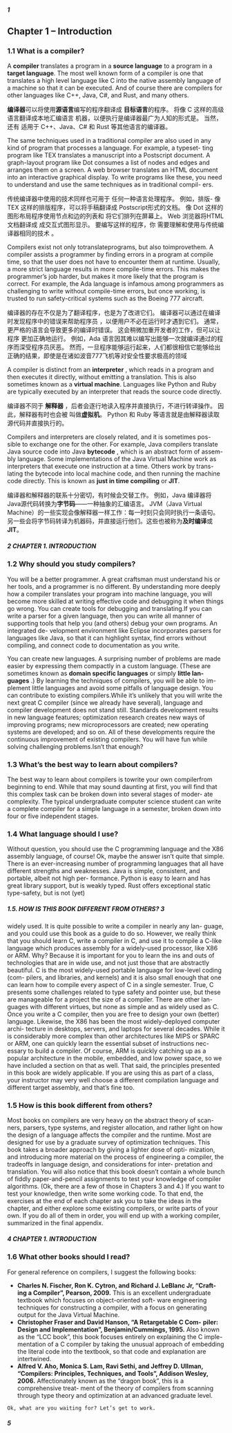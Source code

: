 ##### 1

## Chapter 1 – Introduction

### 1.1 What is a compiler?

A **compiler** translates a program in a **source language** to a program in
a **target language**. The most well known form of a compiler is one that
translates a high level language like C into the native assembly language
of a machine so that it can be executed. And of course there are compilers
for other languages like C++, Java, C#, and Rust, and many others.

**编译器**可以将使用**源语言**编写的程序翻译成
**目标语言**的程序。 
将像 C 这样的高级语言翻译成本地汇编语言
机器，以便执行是编译器最广为人知的形式是。 当然，还有
适用于 C++、Java、C# 和 Rust 等其他语言的编译器。

The same techniques used in a traditional compiler are also used in
any kind of program that processes a language. For example, a typeset-
ting program like TEX translates a manuscript into a Postscript document.
A graph-layout program like Dot consumes a list of nodes and edges and
arranges them on a screen. A web browser translates an HTML document
into an interactive graphical display. To write programs like these, you
need to understand and use the same techniques as in traditional compil-
ers.

传统编译器中使用的技术同样也可用于
任何一种语言处理程序。 例如，排版-
像 TEX 这样的排版程序，可以将手稿翻译成 Postscript形式的文档。
像 Dot 这样的图形布局程序使用节点和边的列表和
将它们排列在屏幕上。 Web 浏览器将HTML 文档翻译成
成交互式图形显示。 要编写这样的程序，你
需要理解和使用与传统编译器相同的技术
。

Compilers exist not only totranslateprograms, but also toimprovethem.
A compiler assists a programmer by finding errors in a program at compile
time, so that the user does not have to encounter them at runtime. Usually,
a more strict language results in more compile-time errors. This makes the
programmer’s job harder, but makes it more likely that the program is
correct. For example, the Ada language is infamous among programmers
as challenging to write without compile-time errors, but once working, is
trusted to run safety-critical systems such as the Boeing 777 aircraft.

编译器的存在不仅是为了翻译程序，也是为了改进它们。
编译器可以通过在编译时发现程序中的错误来帮助程序员
，以便用户不必在运行时才遇到它们。 通常，
更严格的语言会导致更多的编译时错误。 这会稍微加重开发者的工作，但可以让程序
更加正确地运行。 例如，Ada 语言因其难以编写出能够一次就编译通过的程序而深受程序员厌恶。
然而，一旦程序能够运行起来，人们都很相信它能够给出正确的结果，即使是在诸如波音777飞机等对安全性要求极高的领域

A compiler is distinct from an **interpreter** , which reads in a program
and then executes it directly, without emitting a translation. This is also
sometimes known as a **virtual machine**. Languages like Python and Ruby
are typically executed by an interpreter that reads the source code directly.

编译器不同于 **解释器** ，后者会逐行地读入程序并直接执行，不进行转译操作。 因此，解释器有时也会被
叫做**虚拟机**。 Python 和 Ruby 等语言就是由解释器读取源代码并直接执行的。


Compilers and interpreters are closely related, and it is sometimes pos-
sible to exchange one for the other. For example, Java compilers translate
Java source code into Java **bytecode** , which is an abstract form of assem-
bly language. Some implementations of the Java Virtual Machine work as
interpreters that execute one instruction at a time. Others work by trans-
lating the bytecode into local machine code, and then running the machine
code directly. This is known as **just in time compiling** or **JIT**.

编译器和解释器的联系十分密切，有时候会交替工作。 例如，Java 编译器将Java源代码转换为**字节码**——一种抽象的汇编语言。 JVM（Java Virtual Machine）的一些实现会像解释器一样工作：每一时刻只会同时执行一条语句。另一些会将字节码转译为机器码，并直接运行他们。这些也被称为**及时编译**或**JIT**。

##### 2 CHAPTER 1. INTRODUCTION

### 1.2 Why should you study compilers?

You will be a better programmer. A great craftsman must understand his
or her tools, and a programmer is no different. By understanding more
deeply how a compiler translates your program into machine language,
you will become more skilled at writing effective code and debugging it
when things go wrong.
You can create tools for debugging and translating.If you can write a parser
for a given language, then you can write all manner of supporting tools
that help you (and others) debug your own programs. An integrated de-
velopment environment like Eclipse incorporates parsers for languages
like Java, so that it can highlight syntax, find errors without compiling,
and connect code to documentation as you write.


You can create new languages. A surprising number of problems are
made easier by expressing them compactly in a custom language. (These
are sometimes known as **domain specific languages** or simply **little lan-
guages** .) By learning the techniques of compilers, you will be able to im-
plement little languages and avoid some pitfalls of language design.
You can contribute to existing compilers.While it’s unlikely that you will
write the next great C compiler (since we already have several), language
and compiler development does not stand still. Standards development
results in new language features; optimization research creates new ways
of improving programs; new microprocessors are created; new operating
systems are developed; and so on. All of these developments require the
continuous improvement of existing compilers.
You will have fun while solving challenging problems.Isn’t that enough?

### 1.3 What’s the best way to learn about compilers?

The best way to learn about compilers is towrite your own compilerfrom
beginning to end. While that may sound daunting at first, you will find
that this complex task can be broken down into several stages of moder-
ate complexity. The typical undergraduate computer science student can
write a complete compiler for a simple language in a semester, broken
down into four or five independent stages.

### 1.4 What language should I use?

Without question, you should use the C programming language and the
X86 assembly language, of course!
Ok, maybe the answer isn’t quite that simple. There is an ever-increasing
number of programming languages that all have different strengths and
weaknesses. Java is simple, consistent, and portable, albeit not high per-
formance. Python is easy to learn and has great library support, but is
weakly typed. Rust offers exceptional static type-safety, but is not (yet)


##### 1.5. HOW IS THIS BOOK DIFFERENT FROM OTHERS? 3

widely used. It is quite possible to write a compiler in nearly any lan-
guage, and you could use this book as a guide to do so.
However, we really think that you should learn C, write a compiler in
C, and use it to compile a C-like language which produces assembly for a
widely-used processor, like X86 or ARM. Why? Because it is important for
you to learn the ins and outs of technologies that are in wide use, and not
just those that are abstractly beautiful.
C is the most widely-used portable language for low-level coding (com-
pilers, and libraries, and kernels) and it is also small enough that one
can learn how to compile every aspect of C in a single semester. True, C
presents some challenges related to type safety and pointer use, but these
are manageable for a project the size of a compiler. There are other lan-
guages with different virtues, but none as simple and as widely used as C.
Once you write a C compiler, then you are free to design your own (better)
language.
Likewise, the X86 has been the most widely-deployed computer archi-
tecture in desktops, servers, and laptops for several decades. While it is
considerably more complex than other architectures like MIPS or SPARC
or ARM, one can quickly learn the essential subset of instructions nec-
essary to build a compiler. Of course, ARM is quickly catching up as a
popular architecture in the mobile, embedded, and low power space, so
we have included a section on that as well.
That said, the principles presented in this book are widely applicable.
If you are using this as part of a class, your instructor may very well choose
a different compilation language and different target assembly, and that’s
fine too.

### 1.5 How is this book different from others?

Most books on compilers are very heavy on the abstract theory of scan-
ners, parsers, type systems, and register allocation, and rather light on
how the design of a language affects the compiler and the runtime. Most
are designed for use by a graduate survey of optimization techniques.
This book takes a broader approach by giving a lighter dose of opti-
mization, and introducing more material on the process of engineering a
compiler, the tradeoffs in language design, and considerations for inter-
pretation and translation.
You will also notice that this book doesn’t contain a whole bunch of
fiddly paper-and-pencil assignments to test your knowledge of compiler
algorithms. (Ok, there are a few of those in Chapters 3 and 4.) If you want
to test your knowledge, then write some working code. To that end, the
exercises at the end of each chapter ask you to take the ideas in the chapter,
and either explore some existing compilers, or write parts of your own. If
you do all of them in order, you will end up with a working compiler,
summarized in the final appendix.


##### 4 CHAPTER 1. INTRODUCTION

### 1.6 What other books should I read?

For general reference on compilers, I suggest the following books:

- **Charles N. Fischer, Ron K. Cytron, and Richard J. LeBlanc Jr, “Craft-**
    **ing a Compiler”, Pearson, 2009.**
    This is an excellent undergraduate textbook which focuses on object-oriented soft-
    ware engineering techniques for constructing a compiler, with a focus on generating
    output for the Java Virtual Machine.
- **Christopher Fraser and David Hanson, “A Retargetable C Com-**
    **piler: Design and Implementation”, Benjamin/Cummings, 1995.**
    Also known as the “LCC book”, this book focuses entirely on explaining the C imple-
    mentation of a C compiler by taking the unusual approach of embedding the literal
    code into the textbook, so that code and explanation are intertwined.
- **Alfred V. Aho, Monica S. Lam, Ravi Sethi, and Jeffrey D. Ullman,**
    **“Compilers: Principles, Techniques, and Tools”, Addison Wesley,**
    **2006.** Affectionately known as the “dragon book”, this is a comprehensive treat-
    ment of the theory of compilers from scanning through type theory and optimization
    at an advanced graduate level.

```
Ok, what are you waiting for? Let’s get to work.
```

##### 5
